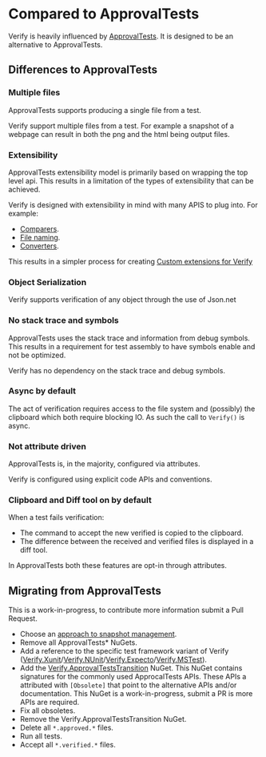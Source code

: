 <!--
GENERATED FILE - DO NOT EDIT
This file was generated by [MarkdownSnippets](https://github.com/SimonCropp/MarkdownSnippets).
Source File: /docs/mdsource/compared-to-approvaltests.source.md
To change this file edit the source file and then run MarkdownSnippets.
-->

# Compared to ApprovalTests

Verify is heavily influenced by [ApprovalTests](https://github.com/approvals/ApprovalTests.Net). It is designed to be an alternative to ApprovalTests.


## Differences to ApprovalTests


### Multiple files

ApprovalTests supports producing a single file from a test.

Verify support multiple files from a test. For example a snapshot of a webpage can result in both the png and the html being output files.


### Extensibility

ApprovalTests extensibility model is primarily based on wrapping the top level api. This results in a limitation of the types of extensibility that can be achieved.

Verify is designed with extensibility in mind with many APIS to plug into. For example:

 * [Comparers](comparer.md).
 * [File naming](naming.md).
 * [Converters](converter.md).

This results in a simpler process for creating [Custom extensions for Verify](/#extensions)


### Object Serialization

Verify supports verification of any object through the use of Json.net


### No stack trace and symbols

ApprovalTests uses the stack trace and information from debug symbols. This results in a requirement for test assembly to have symbols enable and not be optimized.

Verify has no dependency on the stack trace and debug symbols.


### Async by default

The act of verification requires access to the file system and (possibly) the clipboard which both require blocking IO. As such the call to `Verify()` is async.


### Not attribute driven

ApprovalTests is, in the majority, configured via attributes.

Verify is configured using explicit code APIs and conventions.


### Clipboard and Diff tool on by default

When a test fails verification:

 * The command to accept the new verified is copied to the clipboard.
 * The difference between the received and verified files is displayed in a diff tool.

In ApprovalTests both these features are opt-in through attributes.


## Migrating from ApprovalTests

This is a work-in-progress, to contribute more information submit a Pull Request.

  * Choose an [approach to snapshot management](/#snapshot-management).
  * Remove all ApprovalTests* NuGets.
  * Add a reference to the specific test framework variant of Verify ([Verify.Xunit](https://www.nuget.org/packages/Verify.Xunit/)/[Verify.NUnit](https://www.nuget.org/packages/Verify.NUnit/)/[Verify.Expecto](https://www.nuget.org/packages/Verify.Expecto/)/[Verify.MSTest](https://www.nuget.org/packages/Verify.MSTest/)).
  * Add the [Verify.ApprovalTestsTransition](https://www.nuget.org/packages/Verify.ApprovalTestsTransition/) NuGet. This NuGet contains signatures for the commonly used ApprocalTests APIs. These APIs a attributed with `[Obsolete]` that point to the alternative APIs and/or documentation. This NuGet is a work-in-progress, submit a PR is more APIs are required.
  * Fix all obsoletes.
  * Remove the Verify.ApprovalTestsTransition NuGet.
  * Delete all `*.approved.*` files.
  * Run all tests.
  * Accept all `*.verified.*` files.
